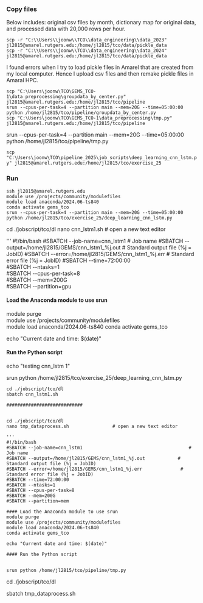 ### Copy files

Below includes: original csv files by month, dictionary map for original data, and processed data with 20,000 rows per hour. 

```scp -r "C:\\Users\\joonw\\TCO\\data_engineering\\data_2023" jl2815@amarel.rutgers.edu:/home/jl2815/tco/data/pickle_data```   
```scp -r "C:\\Users\\joonw\\TCO\\data_engineering\\data_2024" jl2815@amarel.rutgers.edu:/home/jl2815/tco/data/pickle_data```         

I found errors when I try to load pickle files in Amarel that are created from my local computer. Hence I upload csv files and then
remake pickle files in Amaral HPC.
       
```scp "C:\Users\joonw\TCO\GEMS_TCO-1\data_preprocessing\groupdata_by_center.py" jl2815@amarel.rutgers.edu:/home/jl2815/tco/pipeline```            
```srun --cpus-per-task=4 --partition main --mem=20G --time=05:00:00 python /home/jl2815/tco/pipeline/groupdata_by_center.py```                     
```scp "C:\Users\joonw\TCO\GEMS_TCO-1\data_preprocessing\tmp.py" jl2815@amarel.rutgers.edu:/home/jl2815/tco/pipeline```

srun --cpus-per-task=4 --partition main --mem=20G --time=05:00:00 python /home/jl2815/tco/pipeline/tmp.py



```scp "C:\Users\joonw\TCO\pipeline_2025\job_scripts\deep_learning_cnn_lstm.py" jl2815@amarel.rutgers.edu:/home/jl2815/tco/exercise_25```




### Run

```ssh jl2815@amarel.rutgers.edu```     
```module use /projects/community/modulefiles```     
```module load anaconda/2024.06-ts840```     
```conda activate gems_tco```     
```srun --cpus-per-task=4 --partition main --mem=20G --time=05:00:00 python /home/jl2815/tco/exercise_25/deep_learning_cnn_lstm.py```       


cd ./jobscript/tco/dl
nano cnn_lstm1.sh                # open a new text editor

'''
#!/bin/bash
#SBATCH --job-name=cnn_lstm1                                       # Job name
#SBATCH --output=/home/jl2815/GEMS/cnn_lstm1_%j.out            # Standard output file (%j = JobID)
#SBATCH --error=/home/jl2815/GEMS/cnn_lstm1_%j.err              # Standard error file (%j = JobID)
#SBATCH --time=72:00:00                
#SBATCH --ntasks=1                       
#SBATCH --cpus-per-task=8                 
#SBATCH --mem=200G                          
#SBATCH --partition=gpu                     

#### Load the Anaconda module to use srun 
module purge                                              
module use /projects/community/modulefiles                 
module load anaconda/2024.06-ts840 
conda activate gems_tco

echo "Current date and time: $(date)"

#### Run the Python script
echo "testing cnn_lstm 1"

srun python /home/jl2815/tco/exercise_25/deep_learning_cnn_lstm.py
```
cd ./jobscript/tco/dl
sbatch cnn_lstm1.sh

############################


cd ./jobscript/tco/dl
nano tmp_dataprocess.sh                # open a new text editor

'''
#!/bin/bash
#SBATCH --job-name=cnn_lstm1                                       # Job name
#SBATCH --output=/home/jl2815/GEMS/cnn_lstm1_%j.out            # Standard output file (%j = JobID)
#SBATCH --error=/home/jl2815/GEMS/cnn_lstm1_%j.err              # Standard error file (%j = JobID)
#SBATCH --time=72:00:00                
#SBATCH --ntasks=1                       
#SBATCH --cpus-per-task=8                 
#SBATCH --mem=200G                          
#SBATCH --partition=mem                    

#### Load the Anaconda module to use srun 
module purge                                              
module use /projects/community/modulefiles                 
module load anaconda/2024.06-ts840 
conda activate gems_tco

echo "Current date and time: $(date)"

#### Run the Python script


srun python /home/jl2815/tco/pipeline/tmp.py

```
cd ./jobscript/tco/dl

sbatch tmp_dataprocess.sh
